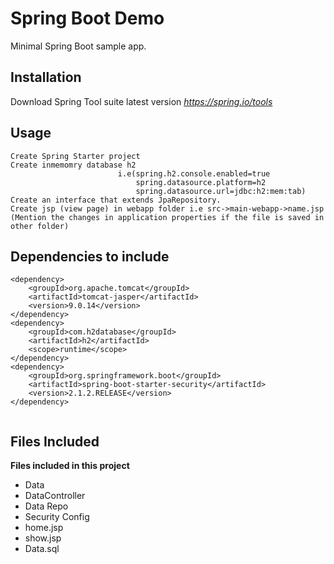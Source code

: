 # Spring Boot Demo
Minimal Spring Boot sample app.

## Installation
Download Spring Tool suite latest version
 *https://spring.io/tools*

## Usage
```
Create Spring Starter project
Create inmemomry database h2
                        i.e(spring.h2.console.enabled=true
                            spring.datasource.platform=h2
                            spring.datasource.url=jdbc:h2:mem:tab)
Create an interface that extends JpaRepository.
Create jsp (view page) in webapp folder i.e src->main-webapp->name.jsp
(Mention the changes in application properties if the file is saved in other folder)
```
## Dependencies to include
```
<dependency>
    <groupId>org.apache.tomcat</groupId>
    <artifactId>tomcat-jasper</artifactId>
    <version>9.0.14</version>
</dependency>
<dependency>
    <groupId>com.h2database</groupId>
    <artifactId>h2</artifactId>
    <scope>runtime</scope>
</dependency>
<dependency>
    <groupId>org.springframework.boot</groupId>
    <artifactId>spring-boot-starter-security</artifactId>
    <version>2.1.2.RELEASE</version>
</dependency>
		

```
## Files Included
**Files included in this project**
- Data
- DataController
- Data Repo
- Security Config
- home.jsp
- show.jsp
- Data.sql
